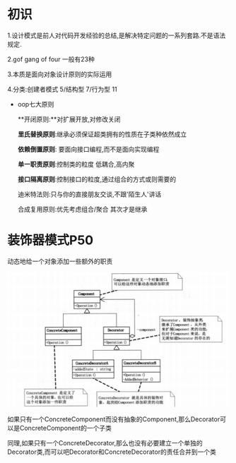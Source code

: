 # 初识

1.设计模式是前人对代码开发经验的总结,是解决特定问题的一系列套路.不是语法规定.

2.gof  gang of four 一般有23种 

3.本质是面向对象设计原则的实际运用

4.分类:创建者模式  5/结构型 7/行为型 11 

* oop七大原则

  **开闭原则:**对扩展开放,对修改关闭

  **里氏替换原则**:继承必须保证超类拥有的性质在子类种依然成立

  **依赖倒置原则**: 要面向接口编程,而不是面向实现编程

  **单一职责原则**:控制类的粒度 低耦合,高内聚

  **接口隔离原则**:控制接口的粒度,通过组合的方式或则需要的

  迪米特法则:只与你的直接朋友交谈,不跟'陌生人'讲话

  合成复用原则:优先考虑组合/聚合 其次才是继承





# 装饰器模式P50

动态地给一个对象添加一些额外的职责	

![image-20220822164412278](assets/image-20220822164412278.png)

如果只有一个ConcreteComponent而没有抽象的Component,那么Decorator可以是ConcreteComponent的一个子类

同理,如果只有一个ConcreteDecorator,那么也没有必要建立一个单独的 Decorator类,而可以吧Decorator和ConcreteDecorator的责任合并到一个类